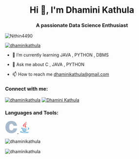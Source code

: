 <h1 align="center">Hi 👋, I'm Dhamini Kathula</h1>
<h3 align="center">A passionate  Data Science Enthusiast</h3>

<p align="left"> <img src="https://komarev.com/ghpvc/?username=Nithin4490&label=Profile%20views&color=0e75b6&style=flat" alt="Nithin4490" /> </p>

<p align="left"> <a href="https://github.com/ryo-ma/github-profile-trophy"><img src="https://github-profile-trophy.vercel.app/?username=dhaminikathula" alt="dhaminikathula" /></a> </p>

- 🌱 I’m currently learning JAVA , PYTHON , DBMS

- 💬 Ask me about C , JAVA , PYTHON

- 📫 How to reach me dhaminikathula@gmail.com


<h3 align="left">Connect with me:</h3>
<p align="left">
<a <img align="center" src="https://raw.githubusercontent.com/rahuldkjain/github-profile-readme-generator/master/src/images/icons/Social/linked-in-alt.svg" alt="Nithin Patnaik" height="30" width="40" /></a>
<a href="https://www.codechef.com/users/dhaminikathula" target="blank"><img align="center" src="https://cdn.jsdelivr.net/npm/simple-icons@3.1.0/icons/codechef.svg" alt="dhaminikathula" height="30" width="40" /></a>
<a href="https://www.hackerrank.com/profile/dhaminikathula" target="blank"><img align="center" src="https://raw.githubusercontent.com/rahuldkjain/github-profile-readme-generator/master/src/images/icons/Social/hackerrank.svg" alt="Dhamini Kathula" height="30" width="40" /></a>
</p>

<h3 align="left">Languages and Tools:</h3>
<p align="left"> <a href="https://www.cprogramming.com/" target="_blank" rel="noreferrer"> <img src="https://raw.githubusercontent.com/devicons/devicon/master/icons/c/c-original.svg" alt="c" width="40" height="40"/> </a> <a href="https://www.java.com" target="_blank" rel="noreferrer"> <img src="https://raw.githubusercontent.com/devicons/devicon/master/icons/java/java-original.svg" alt="java" width="40" height="40"/> </a>  </p>
<p><img align="center" src="https://github-readme-stats.vercel.app/api/top-langs?username=dhaminikathula&show_icons=true&locale=en&layout=compact" alt="dhaminikathula" /></p>
<p><img align="center" src="https://github-readme-streak-stats.herokuapp.com/?user=Nithin4490" alt="dhaminikathula" /></p>
